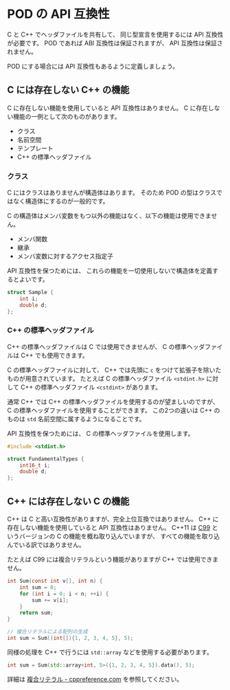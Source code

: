 # POD の API 互換性

C と C++ でヘッダファイルを共有して、
同じ型宣言を使用するには API 互換性が必要です。
POD であれば ABI 互換性は保証されますが、 API 互換性は保証されません。

POD にする場合には API 互換性もあるように定義しましょう。

## C には存在しない C++ の機能

C に存在しない機能を使用していると API 互換性はありません。
C に存在しない機能の一例として次のものがあります。

- クラス
- 名前空間
- テンプレート
- C++ の標準ヘッダファイル

### クラス

C にはクラスはありませんが構造体はあります。
そのため POD の型はクラスではなく構造体にするのが一般的です。

C の構造体はメンバ変数をもつ以外の機能はなく、以下の機能は使用できません。

- メンバ関数
- 継承
- メンバ変数に対するアクセス指定子

API 互換性を保つためには、
これらの機能を一切使用しないで構造体を定義するとよいです。

```cpp
struct Sample {
    int i;
    double d;
};
```

### C++ の標準ヘッダファイル

C++ の標準ヘッダファイルは C では使用できませんが、
C の標準ヘッダファイルは C++ でも使用できます。

C の標準ヘッダファイルに対して、
C++ では先頭に `c` をつけて拡張子を除いたものが用意されています。
たとえば C の標準ヘッダファイル `<stdint.h>` に対して
C++ の標準ヘッダファイル `<cstdint>` があります。

通常 C++ では C++ の標準ヘッダファイルを使用するのが望ましいのですが、
C の標準ヘッダファイルを使用することができます。
この2つの違いは C++ のものは `std` 名前空間に属するようになることです。

API 互換性を保つためには、 C の標準ヘッダファイルを使用します。

```cpp
#include <stdint.h>

struct FundamentalTypes {
    int16_t i;
    double d;
};
```

## C++ には存在しない C の機能

C++ は C と高い互換性がありますが、完全上位互換ではありません。
C++ に存在しない機能を使用していると API 互換性はありません。
C++11 は [C99] というバージョンの C の機能を概ね取り込んでいますが、
すべての機能を取り込んでいる訳ではありません。

[C99]: https://ja.wikipedia.org/wiki/C99

たとえば C99 には複合リテラルという機能がありますが C++ では使用できません。

```c hl_lines="9 10"
int Sum(const int v[], int n) {
    int sum = 0;
    for (int i = 0; i < n; ++i) {
        sum += v[i];
    }
    return sum;
}

// 複合リテラルによる配列の生成
int sum = Sum((int[]){1, 2, 3, 4, 5}, 5);
```

同様の処理を C++ で行うには `std::array` などを使用する必要があります。

```cpp
int sum = Sum(std::array<int, 5>({1, 2, 3, 4, 5}).data(), 5);
```

詳細は
[複合リテラル - cppreference.com][cppreference_compound_literal]
を参照してください。

[cppreference_compound_literal]: https://ja.cppreference.com/w/c/language/compound_literal
